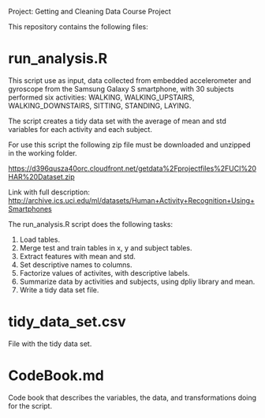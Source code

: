 Project: Getting and Cleaning Data Course Project

This repository contains the following files:

# run_analysis.R

This script use as input, data collected from embedded accelerometer and gyroscope from the 
Samsung Galaxy S smartphone, with 30 subjects performed six activities: WALKING, WALKING_UPSTAIRS, 
WALKING_DOWNSTAIRS, SITTING, STANDING, LAYING.

The script creates a tidy data set with the average of mean and std variables for each activity and each subject.

For use this script the following zip file must be downloaded and unzipped in the working folder.

https://d396qusza40orc.cloudfront.net/getdata%2Fprojectfiles%2FUCI%20HAR%20Dataset.zip  

Link with full description:
http://archive.ics.uci.edu/ml/datasets/Human+Activity+Recognition+Using+Smartphones 

The run_analysis.R script does the following tasks:

1. Load tables.
2. Merge test and train tables in x, y and subject tables.
3. Extract features with mean and std. 
4. Set descriptive names to columns.
5. Factorize values of activites, with descriptive labels.
6. Summarize data by activities and subjects, using dpliy library and mean.
7. Write a tidy data set file.

# tidy_data_set.csv

File with the tidy data set.

# CodeBook.md

Code book that describes the variables, the data, and transformations doing for the script.







  